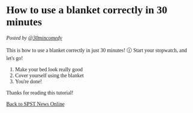 <style> @font-face { font-family: chirp; src: url(gt-america.ttf); } * { font-family: chirp; } </style> 

# How to use a blanket correctly in 30 minutes

*Posted by [@30mincomedy](user.30mincomedy)*

This is how to use a blanket correctly in just 30 minutes! 🕧 Start your stopwatch, and let's go!

 1. Make your bed look really good
 2. Cover yourself using the blanket
 3. You're done!

Thanks for reading this tutorial!

[Back to SPST News Online](/)
